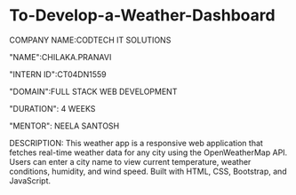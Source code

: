 # To-Develop-a-Weather-Dashboard

COMPANY NAME:CODTECH IT SOLUTIONS

"NAME":CHILAKA.PRANAVI

"INTERN ID":CT04DN1559

"DOMAIN":FULL STACK WEB DEVELOPMENT

"DURATION": 4 WEEKS

"MENTOR": NEELA SANTOSH

DESCRIPTION:
This weather app is a responsive web application that fetches real-time weather data for any city using the OpenWeatherMap API. Users can enter a city name to view current temperature, weather conditions, humidity, and wind speed. Built with HTML, CSS, Bootstrap, and JavaScript.

